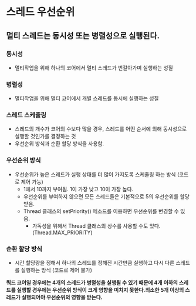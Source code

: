 # 스레드 우선순위
## 멀티 스레드는 동시성 또는 병렬성으로 실행된다.
### 동시성
- 멀티작업을 위해 하나의 코어에서 멀티 스레드가 번갈아가며 실행하는 성질
### 병렬성
- 멀티작업을 위해 멀티 코어에서 개별 스레드를 동시에 실행하는 성질
### 스레드 스케줄링
- 스레드의 개수가 코어의 수보다 많을 경우, 스레드를 어떤 순서에 의해 동시성으로 실행할 것인가를 결정하는 것
- 우선순위 방식과 순환 할당 방식을 사용함.
### 우선순위 방식
- 우선순위가 높은 스레드가 실행 상태를 더 많이 가지도록 스케줄링 하는 방식 (코드로 제어 가능)
    - 1에서 10까지 부여됨. 1이 가장 낮고 10이 가장 높다.
    - 우선순위를 부여하지 않으면 모든 스레드들은 기본적으로 5의 우선순위를 할당받음.
    - Thread 클래스의 setPriority() 메소드를 이용하면 우선순위를 변경할 수 있음.
      - 가독성을 위해서 Thread 클래스의 상수를 사용할 수도 있다. (Thread.MAX_PRIORITY)
### 순환 할당 방식
- 시간 할당량을 정해서 하나의 스레드를 정해진 시간만큼 실행하고 다시 다른 스레드를 실행하는 방식 (코드로 제어 불가)

**쿼드 코어일 경우에는 4개의 스레드가 병렬성을 실행될 수 있기 때문에 4개 이하의 스레드를 실행할 경우에는 우선순위 방식이 크게 영향을 미치지 못한다.최소한 5개 이상의 스레드가 실행되어야 우선순위의 영향을 받는다.**
